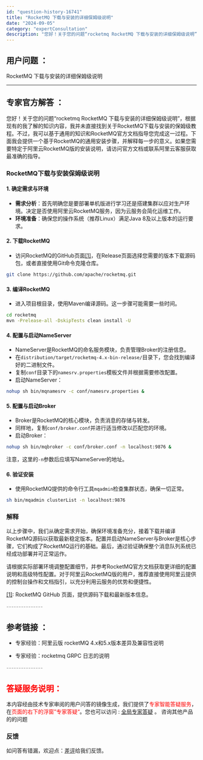 ```yaml
---
id: "question-history-16741"
title: "RocketMQ 下载与安装的详细保姆级说明"
date: "2024-09-05"
category: "expertConsultation"
description: "您好！关于您的问题“rocketmq RocketMQ 下载与安装的详细保姆级说明”，根据现有的我了解的知识内容，我并未直接找到关于RocketMQ下载与安装的保姆级教程。不过，我可以基于通用的知识和RocketMQ官方文档指导您完成这一过程。下面我会提供一个基于RocketMQ的通用安装步骤，并解"
---
```


## 用户问题 ： 
 RocketMQ 下载与安装的详细保姆级说明  

---------------
## 专家官方解答 ：

您好！关于您的问题“rocketmq RocketMQ 下载与安装的详细保姆级说明”，根据现有的我了解的知识内容，我并未直接找到关于RocketMQ下载与安装的保姆级教程。不过，我可以基于通用的知识和RocketMQ官方文档指导您完成这一过程。下面我会提供一个基于RocketMQ的通用安装步骤，并解释每一步的意义。如果您需要特定于阿里云RocketMQ版的安装说明，请访问官方文档或联系阿里云客服获取最准确的指导。

### RocketMQ下载与安装保姆级说明

#### 1. 确定需求与环境
- **需求分析**：首先明确您是要部署单机版进行学习还是搭建集群以应对生产环境。决定是否使用阿里云RocketMQ服务，因为云服务会简化运维工作。
- **环境准备**：确保您的操作系统（推荐Linux）满足Java 8及以上版本的运行要求。

#### 2. 下载RocketMQ
- 访问RocketMQ的GitHub页面[[1]](https://github.com/apache/rocketmq)，在Release页面选择您需要的版本下载源码包，或者直接使用Git命令克隆仓库。
```bash
git clone https://github.com/apache/rocketmq.git
```

#### 3. 编译RocketMQ
- 进入项目根目录，使用Maven编译源码。这一步骤可能需要一些时间。
```bash
cd rocketmq
mvn -Prelease-all -DskipTests clean install -U
```

#### 4. 配置与启动NameServer
- NameServer是RocketMQ的命名服务模块，负责管理Broker的注册信息。
- 在`distribution/target/rocketmq-4.x-bin-release/`目录下，您会找到编译好的二进制文件。
- 复制`conf`目录下的`namesrv.properties`模板文件并根据需要修改配置。
- 启动NameServer：
```bash
nohup sh bin/mqnamesrv -c conf/namesrv.properties &
```

#### 5. 配置与启动Broker
- Broker是RocketMQ的核心模块，负责消息的存储与转发。
- 同样地，复制`conf/broker.conf`并进行适当修改以匹配您的环境。
- 启动Broker：
```bash
nohup sh bin/mqbroker -c conf/broker.conf -n localhost:9876 &
```
注意，这里的`-n`参数后应填写NameServer的地址。

#### 6. 验证安装
- 使用RocketMQ提供的命令行工具`mqadmin`检查集群状态，确保一切正常。
```bash
sh bin/mqadmin clusterList -n localhost:9876
```

### 解释
以上步骤中，我们从确定需求开始，确保环境准备充分，接着下载并编译RocketMQ源码以获取最新稳定版本。配置并启动NameServer与Broker是核心步骤，它们构成了RocketMQ运行的基础。最后，通过验证确保整个消息队列系统已经成功部署并可正常运作。

请根据实际部署环境调整配置细节，并参考RocketMQ官方文档获取更详细的配置说明和高级特性配置。对于阿里云RocketMQ版的用户，推荐直接使用阿里云提供的控制台操作和文档指引，以充分利用云服务的优势和便捷性。

[[1]](https://github.com/apache/rocketmq): RocketMQ GitHub 页面，提供源码下载和最新版本信息。


<font color="#949494">---------------</font> 


## 参考链接 ：

* 专家经验：阿里云版 rocketMQ 4.x和5.x版本差异及兼容性说明 
 
 * 专家经验：rocketmq GRPC 日志的说明 


 <font color="#949494">---------------</font> 
 


## <font color="#FF0000">答疑服务说明：</font> 

本内容经由技术专家审阅的用户问答的镜像生成，我们提供了<font color="#FF0000">专家智能答疑服务</font>，在<font color="#FF0000">页面的右下的浮窗”专家答疑“</font>。您也可以访问 : [全局专家答疑](https://answer.opensource.alibaba.com/docs/intro) 。 咨询其他产品的的问题

### 反馈
如问答有错漏，欢迎点：[差评](https://ai.nacos.io/user/feedbackByEnhancerGradePOJOID?enhancerGradePOJOId=16761)给我们反馈。
